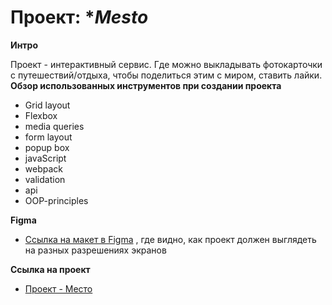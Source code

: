 # Проект: **Mesto*

**Интро**

Проект - интерактивный сервис.
Где можно выкладывать фотокарточки с путешествий/отдыха, чтобы поделиться этим с миром, ставить лайки.
**Обзор использованных инструментов при создании проекта**
* Grid layout
* Flexbox
* media queries
* form layout
* popup box
* javaScript
* webpack
* validation
* api
* OOP-principles

**Figma**

* [Ссылка на макет в Figma](https://www.figma.com/file/2cn9N9jSkmxD84oJik7xL7/JavaScript.-Sprint-4?node-id=28212%3A269) , где видно, как проект должен выглядеть на разных разрешениях экранов

**Ссылка на проект**

* [Проект - Место](https://harpeng.github.io/mesto-project/) 
